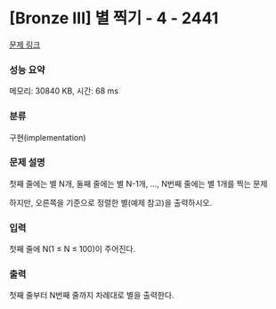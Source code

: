# [Bronze III] 별 찍기 - 4 - 2441 

[문제 링크](https://www.acmicpc.net/problem/2441) 

### 성능 요약

메모리: 30840 KB, 시간: 68 ms

### 분류

구현(implementation)

### 문제 설명

<p style="user-select: auto;"><span class="s1" style="user-select: auto;">첫째</span> <span class="s1" style="user-select: auto;">줄에는</span> <span class="s1" style="user-select: auto;">별</span> N<span class="s1" style="user-select: auto;">개</span>, <span class="s1" style="user-select: auto;">둘째</span> <span class="s1" style="user-select: auto;">줄에는</span> <span class="s1" style="user-select: auto;">별</span> N-1<span class="s1" style="user-select: auto;">개</span>, ..., N<span class="s1" style="user-select: auto;">번째</span> <span class="s1" style="user-select: auto;">줄에는</span> <span class="s1" style="user-select: auto;">별</span> 1<span class="s1" style="user-select: auto;">개를</span> <span class="s1" style="user-select: auto;">찍는</span> <span class="s1" style="user-select: auto;">문제</span></p>

<p class="p1" style="user-select: auto;">하지만<span class="s1" style="user-select: auto;">, </span>오른쪽을<span class="s1" style="user-select: auto;"> </span>기준으로<span class="s1" style="user-select: auto;"> </span>정렬한<span class="s1" style="user-select: auto;"> </span>별<span class="s1" style="user-select: auto;">(</span>예제<span class="s1" style="user-select: auto;"> </span>참고<span class="s1" style="user-select: auto;">)</span>을<span class="s1" style="user-select: auto;"> </span>출력하시오<span class="s1" style="user-select: auto;">.</span></p>

### 입력 

 <p style="user-select: auto;"><span class="s1" style="user-select: auto;">첫째</span> <span class="s1" style="user-select: auto;">줄에</span> N(1 ≤ N ≤ 100)<span class="s1" style="user-select: auto;">이</span> <span class="s1" style="user-select: auto;">주어진다</span>.</p>

### 출력 

 <p style="user-select: auto;">첫째<span class="s1" style="user-select: auto;"> </span>줄부터<span class="s1" style="user-select: auto;"> N</span>번째<span class="s1" style="user-select: auto;"> </span>줄까지<span class="s1" style="user-select: auto;"> </span>차례대로<span class="s1" style="user-select: auto;"> </span>별을<span class="s1" style="user-select: auto;"> </span>출력한다<span class="s1" style="user-select: auto;">.</span></p>

